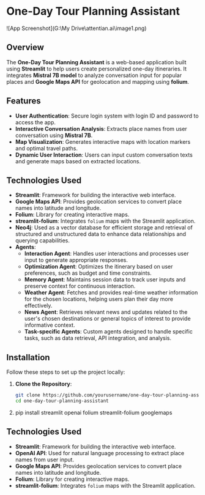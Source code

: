# **One-Day Tour Planning Assistant**
![App Screenshot](G:\My Drive\attentian.ai\image1.png)

## **Overview**
The **One-Day Tour Planning Assistant** is a web-based application built using **Streamlit** to help users create personalized one-day itineraries. It integrates **Mistral 7B model** to analyze conversation input for popular places and **Google Maps API** for geolocation and mapping using **folium**.

## **Features**
- **User Authentication**: Secure login system with login ID and password to access the app.
- **Interactive Conversation Analysis**: Extracts place names from user conversation using **Mistral 7B**.
- **Map Visualization**: Generates interactive maps with location markers and optimal travel paths.
- **Dynamic User Interaction**: Users can input custom conversation texts and generate maps based on extracted locations.

## Technologies Used

- **Streamlit**: Framework for building the interactive web interface.
- **Google Maps API**: Provides geolocation services to convert place names into latitude and longitude.
- **Folium**: Library for creating interactive maps.
- **streamlit-folium**: Integrates `folium` maps with the Streamlit application.
- **Neo4j**: Used as a vector database for efficient storage and retrieval of structured and unstructured data to enhance data relationships and querying capabilities.
- **Agents**:
  - **Interaction Agent**: Handles user interactions and processes user input to generate appropriate responses.
  - **Optimization Agent**: Optimizes the itinerary based on user preferences, such as budget and time constraints.
  - **Memory Agent**: Maintains session data to track user inputs and preserve context for continuous interaction.
  - **Weather Agent**: Fetches and provides real-time weather information for the chosen locations, helping users plan their day more effectively.
  - **News Agent**: Retrieves relevant news and updates related to the user's chosen destinations or general topics of interest to provide informative context.
  - **Task-specific Agents**: Custom agents designed to handle specific tasks, such as data retrieval, API integration, and analysis.


## **Installation**
Follow these steps to set up the project locally:

1. **Clone the Repository**:
   ```bash
   git clone https://github.com/yourusername/one-day-tour-planning-assistant.git
   cd one-day-tour-planning-assistant

2. pip install streamlit openai folium streamlit-folium googlemaps
## Technologies Used

- **Streamlit**: Framework for building the interactive web interface.
- **OpenAI API**: Used for natural language processing to extract place names from user input.
- **Google Maps API**: Provides geolocation services to convert place names into latitude and longitude.
- **Folium**: Library for creating interactive maps.
- **streamlit-folium**: Integrates `folium` maps with the Streamlit application.
